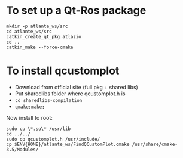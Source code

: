 # To set up a Qt-Ros package

```
mkdir -p atlante_ws/src
cd atlante_ws/src
catkin_create_qt_pkg atlazio
cd ..
catkin_make --force-cmake
```

# To install qcustomplot

* Download from official site (full pkg + shared libs)
* Put sharedlibs folder where qcustomplot.h is
* ``cd sharedlibs-compilation``
* ``qmake;make;``

Now install to root:
```
sudo cp \*.so\* /usr/lib
cd ../../
sudo cp qcustomplot.h /usr/include/
cp $ENV{HOME}/atlante_ws/FindQCustomPlot.cmake /usr/share/cmake-3.5/Modules/
```
